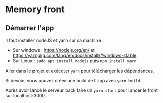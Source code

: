 # Memory front

## Démarrer l'app
Il faut installer nodeJS et yarn sur sa machine :
 - Sur windows : https://nodejs.org/en/ et https://yarnpkg.com/lang/en/docs/install/#windows-stable
 - Sur Linux  : `sudo apt install nodejs` puis `npm install yarn`

Aller dans le projet et exécuter `yarn` pour télécharger les dépendances. 

Si besoin, vous pouvez créer une build de l'app avec  `yarn build`.

Après avoir lancé le serveur back faire un `yarn start` pour lancer le front sur localhost:3000.
